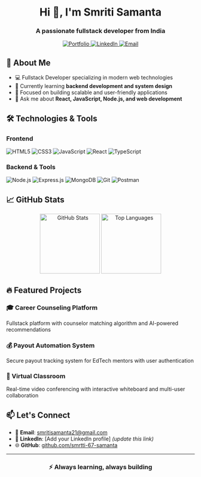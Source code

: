 <h1 align="center">Hi 👋, I'm Smriti Samanta</h1>
<h3 align="center">A passionate fullstack developer from India</h3>

<p align="center">
  <a href="https://github.com/smrtti-67-samanta?tab=repositories">
    <img src="https://img.shields.io/badge/Portfolio-%23000000.svg?style=for-the-badge&logo=github&logoColor=white" alt="Portfolio">
  </a>
  <a href="https://linkedin.com/in/your-profile">
    <img src="https://img.shields.io/badge/linkedin-%230077B5.svg?style=for-the-badge&logo=linkedin&logoColor=white" alt="LinkedIn">
  </a>
  <a href="mailto:smritisamanta21@gmail.com">
    <img src="https://img.shields.io/badge/Email-D14836?style=for-the-badge&logo=gmail&logoColor=white" alt="Email">
  </a>
</p>

## 🚀 About Me

- 💻 Fullstack Developer specializing in modern web technologies
- 🌱 Currently learning **backend development and system design**
- 🎯 Focused on building scalable and user-friendly applications
- 💬 Ask me about **React, JavaScript, Node.js, and web development**

## 🛠️ Technologies & Tools

### Frontend
![HTML5](https://img.shields.io/badge/HTML5-E34F26?style=for-the-badge&logo=html5&logoColor=white)
![CSS3](https://img.shields.io/badge/CSS3-1572B6?style=for-the-badge&logo=css3&logoColor=white)
![JavaScript](https://img.shields.io/badge/JavaScript-F7DF1E?style=for-the-badge&logo=javascript&logoColor=black)
![React](https://img.shields.io/badge/React-20232A?style=for-the-badge&logo=react&logoColor=61DAFB)
![TypeScript](https://img.shields.io/badge/TypeScript-007ACC?style=for-the-badge&logo=typescript&logoColor=white)

### Backend & Tools
![Node.js](https://img.shields.io/badge/Node.js-339933?style=for-the-badge&logo=nodedotjs&logoColor=white)
![Express.js](https://img.shields.io/badge/Express.js-000000?style=for-the-badge&logo=express&logoColor=white)
![MongoDB](https://img.shields.io/badge/MongoDB-4EA94B?style=for-the-badge&logo=mongodb&logoColor=white)
![Git](https://img.shields.io/badge/Git-F05032?style=for-the-badge&logo=git&logoColor=white)
![Postman](https://img.shields.io/badge/Postman-FF6C37?style=for-the-badge&logo=postman&logoColor=white)

## 📈 GitHub Stats

<p align="center">
  <img src="https://github-readme-stats.vercel.app/api?username=smrtti-67-samanta&show_icons=true&theme=radical" alt="GitHub Stats" height="160"/>
  <img src="https://github-readme-stats.vercel.app/api/top-langs/?username=smrtti-67-samanta&layout=compact&theme=radical" alt="Top Languages" height="160"/>
</p>

## 🔥 Featured Projects

### 🎓 Career Counseling Platform
Fullstack platform with counselor matching algorithm and AI-powered recommendations

### 💰 Payout Automation System
Secure payout tracking system for EdTech mentors with user authentication

### 🏫 Virtual Classroom
Real-time video conferencing with interactive whiteboard and multi-user collaboration

## 📫 Let's Connect

- 📧 **Email**: [smritisamanta21@gmail.com](mailto:smritisamanta21@gmail.com)
- 💼 **LinkedIn**: [Add your LinkedIn profile] *(update this link)*
- 🌐 **GitHub**: [github.com/smrtti-67-samanta](https://github.com/smrtti-67-samanta)

---

<div align="center">

### ⚡ **Always learning, always building**

</div>
